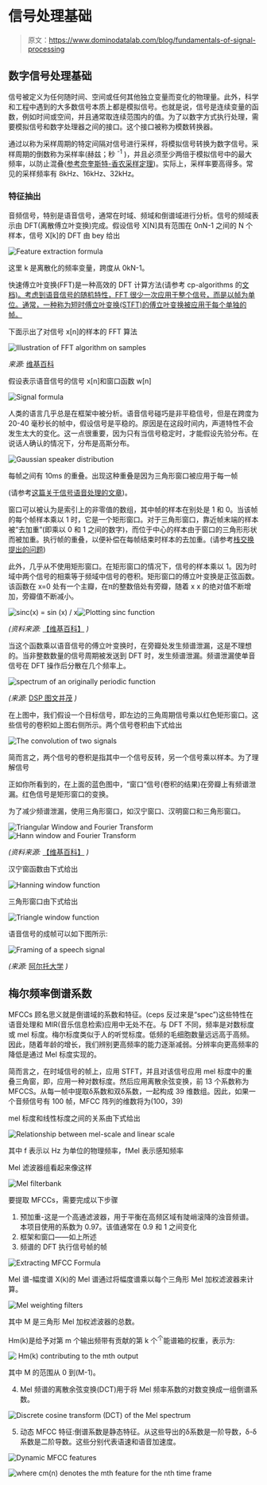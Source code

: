 # 信号处理基础

> 原文：<https://www.dominodatalab.com/blog/fundamentals-of-signal-processing>

## 数字信号处理基础

信号被定义为任何随时间、空间或任何其他独立变量而变化的物理量。此外，科学和工程中遇到的大多数信号本质上都是模拟信号。也就是说，信号是连续变量的函数，例如时间或空间，并且通常取连续范围内的值。为了以数字方式执行处理，需要模拟信号和数字处理器之间的接口。这个接口被称为模数转换器。

通过以称为采样周期的特定间隔对信号进行采样，将模拟信号转换为数字信号。采样周期的倒数称为采样率(赫兹；秒 <sup>-1</sup> )，并且必须至少两倍于模拟信号中的最大频率，以防止混叠([参考奈奎斯特-香农采样定理](https://en.wikipedia.org/wiki/Nyquist%E2%80%93Shannon_sampling_theorem))。实际上，采样率要高得多。常见的采样频率有 8kHz、16kHz、32kHz。

### 特征抽出

音频信号，特别是语音信号，通常在时域、频域和倒谱域进行分析。信号的频域表示由 DFT(离散傅立叶变换)完成。假设信号 X[N]具有范围在 0nN-1 之间的 N 个样本，信号 X[k]的 DFT 由 bey 给出

![Feature extraction formula](img/3c6eceabe81da8b2d07e26039322f34d.png)

这里 k 是离散化的频率变量，跨度从 0kN-1。

快速傅立叶变换(FFT)是一种高效的 DFT 计算方法(请参考 cp-algorithms 的[文档)。考虑到语音信号的随机特性，FFT 很少一次应用于整个信号，而是以帧为单位。通常，一种称为短时傅立叶变换(STFT)的傅立叶变换被应用于每个单独的帧。](https://cp-algorithms.com/algebra/fft.html)

下面示出了对信号 x[n]的样本的 FFT 算法

![Illustration of FFT algorithm on samples](img/eb17fb5bc6c85fe79962137911e84136.png)

*来源:* [维基百科](https://en.wikipedia.org/wiki/Fast_Fourier_transform)

假设表示语音信号的信号 x[n]和窗口函数 w[n]

![Signal formula](img/c835c877091609f5d6429c0531239059.png)

人类的语言几乎总是在框架中被分析。语音信号碰巧是非平稳信号，但是在跨度为 20-40 毫秒长的帧中，假设信号是平稳的。原因是在这段时间内，声道特性不会发生太大的变化。这一点很重要，因为只有当信号稳定时，才能假设先验分布。在说话人确认的情况下，分布是高斯分布。

![Gaussian speaker distribution](img/2d96299cd3976d84a9ba9f01633919e8.png)

每帧之间有 10ms 的重叠。出现这种重叠是因为三角形窗口被应用于每一帧

(请参考[这篇关于信号语音处理的文章](https://www.programmersought.com/article/65024126639/))。

窗口可以被认为是索引上的非零值的数组，其中帧的样本在别处是 1 和 0。当该帧的每个帧样本乘以 1 时，它是一个矩形窗口。对于三角形窗口，靠近帧末端的样本被“去加重”(即乘以 0 和 1 之间的数字)，而位于中心的样本由于窗口的三角形形状而被加重。执行帧的重叠，以便补偿在每帧结束时样本的去加重。(请参考[栈交换提出的问题](https://dsp.stackexchange.com/questions/36509/why-is-each-window-frame-overlapping))

此外，几乎从不使用矩形窗口。在矩形窗口的情况下，信号的样本乘以 1。因为时域中两个信号的相乘等于频域中信号的卷积。矩形窗口的傅立叶变换是正弦函数。该函数在 x=0 处有一个主瓣，在π的整数倍处有旁瓣，随着 x x 的绝对值不断增加，旁瓣值不断减小。

![sinc(x) = sin (x) / x](img/bee6bcd849c830bda966c5e9d5186741.png)![Plotting sinc function](img/5a4ca2f6546acbf2a07f8aee07711dd5.png)

*(资料来源:* [【维基百科】](https://en.wikipedia.org/wiki/Sinc_function) *)*

当这个函数乘以语音信号的傅立叶变换时，在旁瓣处发生频谱泄漏，这是不理想的。当非整数数量的信号周期被发送到 DFT 时，发生频谱泄漏。频谱泄漏使单音信号在 DFT 操作后分散在几个频率上。

![spectrum of an originally periodic function](img/0f8a6ae63197d687a950f650e75efc09.png)

*(来源:* [DSP 图文并茂](https://dspillustrations.com/pages/posts/misc/spectral-leakage-zero-padding-and-frequency-resolution.html) *)*

在上图中，我们假设一个目标信号，即左边的三角周期信号乘以红色矩形窗口。这些信号的卷积如上图右侧所示。两个信号卷积由下式给出

![The convolution of two signals](img/bcfa01a3e16ef68b6a84dbd4639ff165.png)

简而言之，两个信号的卷积是指其中一个信号反转，另一个信号乘以样本。为了理解信号

正如你所看到的，在上面的蓝色图中，“窗口”信号(卷积的结果)在旁瓣上有频谱泄漏。红色信号是矩形窗口的变换。

为了减少频谱泄漏，使用三角形窗口，如汉宁窗口、汉明窗口和三角形窗口。

![Triangular Window and Fourier Transform](img/1d4d3af8cee9086ecc95e226ca8f66fe.png)![Hann window and Fourier Transform](img/e8e5e5ee5c7b4a4952ad48f4ecd0ad61.png)

*(资料来源:* [【维基百科】](https://en.wikipedia.org/wiki/Window_function) *)*

汉宁窗函数由下式给出

![Hanning window function](img/d5fb0647d9b97c8d609f231222154ce9.png)

三角形窗口由下式给出

![Triangle window function](img/f7843c8f1f534b0d3601030d616e86a2.png)

语音信号的成帧可以如下图所示:

![Framing of a speech signal](img/c23b9ced56bc80c881a39456b11cf758.png)

*(来源:* [阿尔托大学](https://wiki.aalto.fi/display/ITSP/Windowing) *)*

## 梅尔频率倒谱系数

MFCCs 顾名思义就是倒谱域的系数和特征。(ceps 反过来是“spec”)这些特性在语音处理和 MIR(音乐信息检索)应用中无处不在。与 DFT 不同，频率是对数标度或 mel 标度。梅尔标度类似于人的听觉标度。低频的毛细胞数量远远高于高频。因此，随着年龄的增长，我们辨别更高频率的能力逐渐减弱。分辨率向更高频率的降低是通过 Mel 标度实现的。

简而言之，在时域信号的帧上，应用 STFT，并且对该信号应用 mel 标度中的重叠三角窗，即，应用一种对数标度。然后应用离散余弦变换，前 13 个系数称为 MFCCS。从每一帧中提取δ系数和双δ系数，一起构成 39 维数组。因此，如果一个音频信号有 100 帧，MFCC 阵列的维数将为(100，39)

mel 标度和线性标度之间的关系由下式给出

![Relationship between mel-scale and linear scale](img/d20531cdb024bdb4aceab35be4e49344.png)

其中 f 表示以 Hz 为单位的物理频率，fMel 表示感知频率

Mel 滤波器组看起来像这样

![Mel filterbank](img/c1ab79128c85cd16331b885d85b81033.png)

要提取 MFCCs，需要完成以下步骤

1.  预加重-这是一个高通滤波器，用于平衡在高频区域有陡峭滚降的浊音频谱。本项目使用的系数为 0.97。该值通常在 0.9 和 1 之间变化
2.  框架和窗口——如上所述
3.  频谱的 DFT 执行信号帧的帧

![Extracting MFCC Formula](img/331d1ad9d01cb40acb95dcdad9861ff8.png)

Mel 谱-幅度谱 X(k)的 Mel 谱通过将幅度谱乘以每个三角形 Mel 加权滤波器来计算。

![Mel weighting filters](img/2f7fae34fca934ed9a4c3af06bd64ef5.png)

其中 M 是三角形 Mel 加权滤波器的总数。

Hm(k)是给予对第 m 个输出频带有贡献的第 k 个<sup>个</sup>能谱箱的权重，表示为:

![ Hm(k) contributing to the mth output](img/da8b66d8352a93a8b2a10ccb27bb2975.png)

其中 M 的范围从 0 到(M-1)。

4.  Mel 频谱的离散余弦变换(DCT)用于将 Mel 频率系数的对数变换成一组倒谱系数。

![Discrete cosine transform (DCT) of the Mel spectrum](img/c17a7b91ce6a94580c1af6237f900b9e.png)

5.  动态 MFCC 特征:倒谱系数是静态特征。从这些导出的δ系数是一阶导数，δ-δ系数是二阶导数。这些分别代表语速和语音加速度。

![Dynamic MFCC features](img/8b3abf0fa932be020ed5d4277a5cfc58.png)

![where cm(n) denotes the mth feature for the nth time frame](img/e1325d4e5415feee17930243b16ebfb7.png)